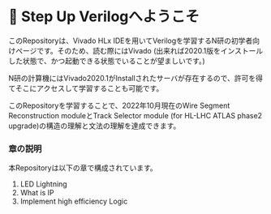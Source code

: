# 🚂 Step Up Verilogへようこそ

このRepositoryは、Vivado HLx IDEを用いてVerilogを学習するN研の初学者向けページです。そのため、読む際にはVivado (出来れば2020.1版をインストールした状態で、かつ起動できる状態でいることが望ましいです。)

N研の計算機にはVivado2020.1がInstallされたサーバが存在するので、許可を得てそこにアクセスして学習することも可能です。

このRepositoryを学習することで、2022年10月現在のWire Segment Reconstruction moduleとTrack Selector module (for HL-LHC ATLAS phase2 upgrade)の構造の理解と文法の理解を達成できます。

### 章の説明
本Repositoryは以下の章で構成されています。
1. LED Lightning
2. What is IP
3. Implement high efficiency Logic